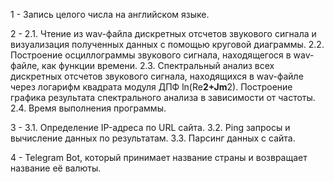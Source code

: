 1 - Запись целого числа на английском языке.

2 - 2.1. Чтение из wav-файла дискретных отсчетов звукового сигнала и визуализация полученных данных с помощью круговой диаграммы.
    2.2. Построение осциллограммы звукового сигнала, находящегося в wav-файле, как функции времени.
    2.3. Спектральный анализ всех дискретных отсчетов звукового сигнала, находящихся в wav-файле через логарифм квадрата модуля ДПФ ln(Re**2+Jm**2). Построение графика результата спектрального анализа в зависимости от частоты.
    2.4. Время выполнения программы.

3 - 3.1. Определение IP-адреса по URL сайта.
    3.2. Ping запросы и вычисление данных по результатам.
    3.3. Парсинг данных с сайта.

4 - Telegram Bot, который принимает название страны и возвращает название её валюты.
